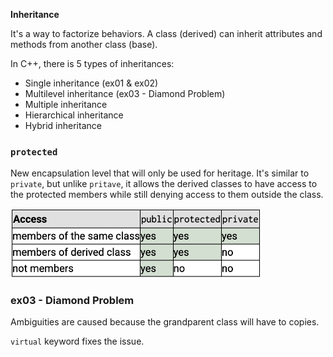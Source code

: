**Inheritance**

It's a way to factorize behaviors.
A class (derived) can inherit attributes and methods from another class (base).

In C++, there is 5 types of inheritances:

- Single inheritance (ex01 & ex02)
- Multilevel inheritance (ex03 - Diamond Problem)
- Multiple inheritance
- Hierarchical inheritance
- Hybrid inheritance

### `protected`
New encapsulation level that will only be used for heritage. It's similar to `private`, but unlike `pritave`, it allows the derived classes to have access to the protected members while still denying access to them outside the class.

<img src="Screenshot.png" alt="encapsulation comparision table" width="400"/>

### ex03 - Diamond Problem
Ambiguities are caused because the grandparent class will have to copies.

`virtual` keyword fixes the issue.